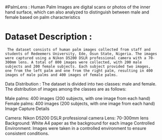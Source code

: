 #PalmLens :
     Human Palm Images are digital scans or photos of the inner hand surface, which can also analyzed to distinguish between
     male and female based on palm characteristics
# Dataset Description :
     The dataset consists of human palm images collected from staff and students of Redeemers University, Ede, Osun State, Nigeria. The images were captured using a Nikon D5200 DSLR professional camera with a 70-300mm lens. A total of 800 images were collected, with 200 male subjects and 200 female subjects. Each subject provided two images, one from the left palm and one from the right palm, resulting in 400 images of male palms and 400 images of female palms.
Data Distribution :
     The dataset is divided into two classes: male and female. The distribution of images among the classes are as follows:

Male palms: 400 images (200 subjects, with one image from each hand)
Female palms: 400 images (200 subjects, with one image from each hand)
Image Capture Details

Camera:
    Nikon D5200 DSLR professional camera
    Lens: 70-300mm lens
Background: 
    White A4 paper as the background for each image
Controlled Environment:
    Images were taken in a controlled environment to ensure consistent conditions.     

